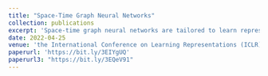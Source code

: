 ```yaml
---
title: "Space-Time Graph Neural Networks"
collection: publications
excerpt: 'Space-time graph neural networks are tailored to learn representations from time-varying graph data that are defined over a joint space-time domain. In this paper, we introduce a new notion of convolutions that led to introducing this new vartiation of GNNs and prove its stability to domain deformations.'
date: 2022-04-25
venue: 'the International Conference on Learning Representations (ICLR)'
paperurl: 'https://bit.ly/3EIYgUQ'
paperurl3: "https://bit.ly/3EQeV91"
---
```

